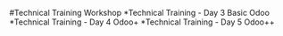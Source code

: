 #Technical Training Workshop 
*Technical Training - Day 3 Basic Odoo
*Technical Training - Day 4 Odoo+
*Technical Training - Day 5 Odoo++
